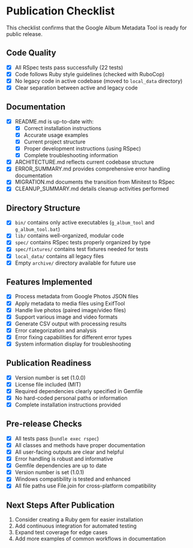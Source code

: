 # Publication Checklist

This checklist confirms that the Google Album Metadata Tool is ready for public release.

## Code Quality

- [x] All RSpec tests pass successfully (22 tests)
- [x] Code follows Ruby style guidelines (checked with RuboCop)
- [x] No legacy code in active codebase (moved to `local_data` directory)
- [x] Clear separation between active and legacy code

## Documentation

- [x] README.md is up-to-date with:
  - [x] Correct installation instructions
  - [x] Accurate usage examples
  - [x] Current project structure
  - [x] Proper development instructions (using RSpec)
  - [x] Complete troubleshooting information
- [x] ARCHITECTURE.md reflects current codebase structure
- [x] ERROR_SUMMARY.md provides comprehensive error handling documentation
- [x] MIGRATION.md documents the transition from Minitest to RSpec
- [x] CLEANUP_SUMMARY.md details cleanup activities performed

## Directory Structure

- [x] `bin/` contains only active executables (`g_album_tool` and `g_album_tool.bat`)
- [x] `lib/` contains well-organized, modular code
- [x] `spec/` contains RSpec tests properly organized by type
- [x] `spec/fixtures/` contains test fixtures needed for tests
- [x] `local_data/` contains all legacy files
- [x] Empty `archive/` directory available for future use

## Features Implemented

- [x] Process metadata from Google Photos JSON files
- [x] Apply metadata to media files using ExifTool
- [x] Handle live photos (paired image/video files)
- [x] Support various image and video formats
- [x] Generate CSV output with processing results
- [x] Error categorization and analysis
- [x] Error fixing capabilities for different error types
- [x] System information display for troubleshooting

## Publication Readiness

- [x] Version number is set (1.0.0)
- [x] License file included (MIT)
- [x] Required dependencies clearly specified in Gemfile
- [x] No hard-coded personal paths or information
- [x] Complete installation instructions provided

## Pre-release Checks

- [x] All tests pass (`bundle exec rspec`)
- [x] All classes and methods have proper documentation
- [x] All user-facing outputs are clear and helpful
- [x] Error handling is robust and informative
- [x] Gemfile dependencies are up to date
- [x] Version number is set (1.0.1)
- [x] Windows compatibility is tested and enhanced
- [x] All file paths use File.join for cross-platform compatibility

## Next Steps After Publication

1. Consider creating a Ruby gem for easier installation
2. Add continuous integration for automated testing
3. Expand test coverage for edge cases
4. Add more examples of common workflows in documentation

